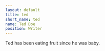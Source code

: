 ```yaml
---
layout: default
title: ted
short_name: ted
name: Ted Doe
position: Writer
---
```

Ted has been eating fruit since he was baby.